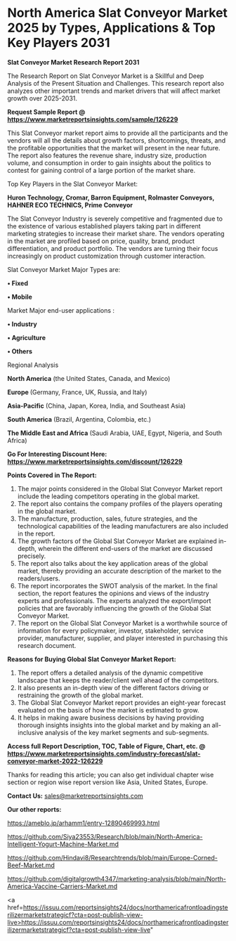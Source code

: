 # North America Slat Conveyor Market 2025 by Types, Applications & Top Key Players 2031

<strong>Slat Conveyor Market Research Report 2031</strong>

The Research Report on Slat Conveyor Market is a Skillful and Deep Analysis of the Present Situation and Challenges. This research report also analyzes other important trends and market drivers that will affect market growth over 2025-2031.

<strong>Request Sample Report @ <a href=https://www.marketreportsinsights.com/sample/126229>https://www.marketreportsinsights.com/sample/126229</a></strong>

This Slat Conveyor market report aims to provide all the participants and the vendors will all the details about growth factors, shortcomings, threats, and the profitable opportunities that the market will present in the near future. The report also features the revenue share, industry size, production volume, and consumption in order to gain insights about the politics to contest for gaining control of a large portion of the market share.

Top Key Players in the Slat Conveyor Market:

<strong>Huron Technology, Cromar, Barron Equipment, Rolmaster Conveyors, HAHNER ECO TECHNICS, Prime Conveyor</strong>

The Slat Conveyor Industry is severely competitive and fragmented due to the existence of various established players taking part in different marketing strategies to increase their market share. The vendors operating in the market are profiled based on price, quality, brand, product differentiation, and product portfolio. The vendors are turning their focus increasingly on product customization through customer interaction.

Slat Conveyor Market Major Types are:

<strong>• Fixed

• Mobile</strong>

Market Major end-user applications :

<strong>• Industry

• Agriculture

• Others</strong>

Regional Analysis

</u><strong><b>North America</b></strong> (the United States, Canada, and Mexico)

<strong><b>Europe </b></strong>(Germany, France, UK, Russia, and Italy)

<strong><b>Asia-Pacific</b></strong> (China, Japan, Korea, India, and Southeast Asia)

<strong><b>South America</b></strong> (Brazil, Argentina, Colombia, etc.)

<strong><b>The Middle East and Africa</b></strong> (Saudi Arabia, UAE, Egypt, Nigeria, and South Africa)

<strong>Go For Interesting Discount Here: <a href=https://www.marketreportsinsights.com/discount/126229>https://www.marketreportsinsights.com/discount/126229</a></strong>

<strong>Points Covered in The Report:</strong>
<ol>
  <li>The major points considered in the Global Slat Conveyor Market report include the leading competitors operating in the global market.</li>
  <li>The report also contains the company profiles of the players operating in the global market.</li>
  <li>The manufacture, production, sales, future strategies, and the technological capabilities of the leading manufacturers are also included in the report.</li>
  <li>The growth factors of the Global Slat Conveyor Market are explained in-depth, wherein the different end-users of the market are discussed precisely.</li>
  <li>The report also talks about the key application areas of the global market, thereby providing an accurate description of the market to the readers/users.</li>
  <li>The report incorporates the SWOT analysis of the market. In the final section, the report features the opinions and views of the industry experts and professionals. The experts analyzed the export/import policies that are favorably influencing the growth of the Global Slat Conveyor Market.</li>
  <li>The report on the Global Slat Conveyor Market is a worthwhile source of information for every policymaker, investor, stakeholder, service provider, manufacturer, supplier, and player interested in purchasing this research document.</li>
</ol>
<strong>Reasons for Buying Global Slat Conveyor Market Report:</strong>

<ol>
  <li>The report offers a detailed analysis of the dynamic competitive landscape that keeps the reader/client well ahead of the competitors.</li>
  <li>It also presents an in-depth view of the different factors driving or restraining the growth of the global market.</li>
  <li>The Global Slat Conveyor Market report provides an eight-year forecast evaluated on the basis of how the market is estimated to grow.</li>
  <li>It helps in making aware business decisions by having providing thorough insights insights into the global market and by making an all-inclusive analysis of the key market segments and sub-segments.</li>
</ol>
<strong>Access full Report Description, TOC, Table of Figure, Chart, etc. @ <a href=https://www.marketreportsinsights.com/industry-forecast/slat-conveyor-market-2022-126229>https://www.marketreportsinsights.com/industry-forecast/slat-conveyor-market-2022-126229</a></strong>


Thanks for reading this article; you can also get individual chapter wise section or region wise report version like Asia, United States, Europe.

<strong>Contact Us:</strong>
sales@marketreportsinsights.com

<strong>Our other reports:</strong>

<a href=https://ameblo.jp/arhamm1/entry-12890469993.html>https://ameblo.jp/arhamm1/entry-12890469993.html</a>

<a href=https://github.com/Siya23553/Research/blob/main/North-America-Intelligent-Yogurt-Machine-Market.md>https://github.com/Siya23553/Research/blob/main/North-America-Intelligent-Yogurt-Machine-Market.md</a>

<a href=https://github.com/Hindavi8/Researchtrends/blob/main/Europe-Corned-Beef-Market.md>https://github.com/Hindavi8/Researchtrends/blob/main/Europe-Corned-Beef-Market.md</a>

<a href=https://github.com/digitalgrowth4347/marketing-analysis/blob/main/North-America-Vaccine-Carriers-Market.md>https://github.com/digitalgrowth4347/marketing-analysis/blob/main/North-America-Vaccine-Carriers-Market.md</a>

<a href=https://issuu.com/reportsinsights24/docs/northamericafrontloadingsterilizermarketstrategicf?cta=post-publish-view-live>https://issuu.com/reportsinsights24/docs/northamericafrontloadingsterilizermarketstrategicf?cta=post-publish-view-live</a>"
